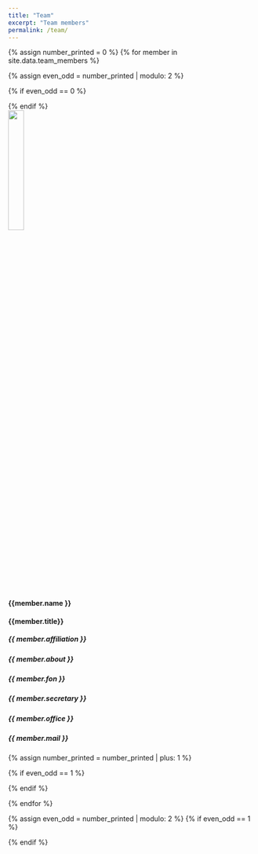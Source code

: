 ```yaml
---
title: "Team"
excerpt: "Team members"
permalink: /team/
---
```

{% assign number_printed = 0 %}
{% for member in site.data.team_members %}

{% assign even_odd = number_printed | modulo: 2 %}

{% if even_odd == 0 %}


<div class="row">
{% endif %}
<div class="col-sm-6 clearfix">
  <a href="{{member.url}}">
    <img src="{{ site.url }}{{ site.baseurl }}/images/teampic/{{ member.photo }}" class="img-responsive center-block" width="25%">
    </a>
  <br>
    <h4><b>{{member.name }}</b></h4>
    <h4>{{member.title}}</h4>
    <h5>{{ member.affiliation }}</h5>
    <h5>{{ member.about }}</h5>
    <h5>{{ member.fon }}</h5>
    <h5>{{ member.secretary }}</h5>
    <h5>{{ member.office }}</h5>
    <h5>{{ member.mail }}</h5>
</div>



{% assign number_printed = number_printed | plus: 1 %}

{% if even_odd == 1 %}
</div>
{% endif %}

{% endfor %}

{% assign even_odd = number_printed | modulo: 2 %}
{% if even_odd == 1 %}
</div>
{% endif %}
